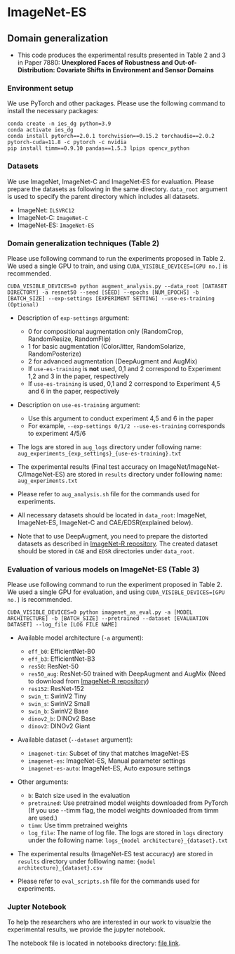 # ImageNet-ES
## Domain generalization
- This code produces the experimental results presented in Table 2 and 3 in Paper 7880: **Unexplored Faces of Robustness and Out-of-Distribution: Covariate Shifts in Environment and Sensor Domains**

### Environment setup
We use PyTorch and other packages. Please use the following command to install the necessary packages:
```
conda create -n ies_dg python=3.9
conda activate ies_dg
conda install pytorch==2.0.1 torchvision==0.15.2 torchaudio==2.0.2 pytorch-cuda=11.8 -c pytorch -c nvidia
pip install timm==0.9.10 pandas==1.5.3 lpips opencv_python
```

### Datasets
We use ImageNet, ImageNet-C and ImageNet-ES for evaluation. Please prepare the datasets as following in the same directory. `data_root` argument is used to specify the parent directory which includes all datasets.
- ImageNet: `ILSVRC12`
- ImageNet-C: `ImageNet-C`
- ImageNet-ES: `ImageNet-ES`

### Domain generalization techniques (Table 2)
Please use following command to run the experiments proposed in Table 2. We used a single GPU to train, and using `CUDA_VISIBLE_DEVICES=[GPU no.]` is recommended.
```
CUDA_VISIBLE_DEVICES=0 python augment_analysis.py --data_root [DATASET DIRECTORY] -a resnet50 --seed [SEED] --epochs [NUM_EPOCHS] -b [BATCH_SIZE] --exp-settings [EXPERIMENT SETTING] --use-es-training (Optional)
```
- Description of `exp-settings` argument:
    - 0 for compositional augmentation only (RandomCrop, RandomResize, RandomFlip)
    - 1 for basic augmentation (ColorJitter, RandomSolarize, RandomPosterize)
    - 2 for advanced augmentation (DeepAugment and AugMix)
    - If `use-es-training` is **not** used, 0,1 and 2 correspond to Experiment 1,2 and 3 in the paper, respectively
    - If `use-es-training` is used, 0,1 and 2 correspond to Experiment 4,5 and 6 in the paper, respectively

- Description on `use-es-training` argument:
    - Use this argument to conduct experiment 4,5 and 6 in the paper
    - For example, `--exp-settings 0/1/2 --use-es-training` corresponds to experiment 4/5/6

- The logs are stored in `aug_logs` directory under following name: `aug_experiments_{exp_settings}_{use-es-training}.txt`

- The experimental results (Final test accuracy on ImageNet/ImageNet-C/ImageNet-ES) are stored in  `results` directory under folllowing name: `aug_experiments.txt`

- Please refer to `aug_analysis.sh` file for the commands used for experiments.

- All necessary datasets should be located in `data_root`: ImageNet, ImageNet-ES, ImageNet-C and CAE/EDSR(explained below).

- Note that to use DeepAugment, you need to prepare the distorted datasets as described in [ImageNet-R repository](https://github.com/hendrycks/imagenet-r). The created dataset should be stored in `CAE` and `EDSR` directories under `data_root`.


### Evaluation of various models on ImageNet-ES (Table 3)
Please use following command to run the experiment proposed in Table 2. We used a single GPU for evaluation, and using `CUDA_VISIBLE_DEVICES=[GPU no.]` is recommended.
```
CUDA_VISIBLE_DEVICES=0 python imagenet_as_eval.py -a [MODEL ARCHITECTURE] -b [BATCH_SIZE] --pretrained --dataset [EVALUATION DATASET] --log_file [LOG FILE NAME]
```
- Available model architecture (`-a` argument):
    - `eff_b0`: EfficientNet-B0
    - `eff_b3`: EfficientNet-B3
    - `res50`: ResNet-50
    - `res50_aug`: ResNet-50 trained with DeepAugment and AugMix (Need to download from [ImageNet-R repository](https://github.com/hendrycks/imagenet-r))
    - `res152`: ResNet-152
    - `swin_t`: SwinV2 Tiny
    - `swin_s`: SwinV2 Small
    - `swin_b`: SwinV2 Base
    - `dinov2_b`: DINOv2 Base
    - `dinov2`: DINOv2 Giant    

- Available dataset (`--dataset` argument):
    - `imagenet-tin`: Subset of tiny that matches ImageNet-ES
    - `imagenet-es`: ImageNet-ES, Manual parameter settings
    - `imagenet-es-auto`: ImageNet-ES, Auto exposure settings
- Other arguments:
    - `b`: Batch size used in the evaluation
    - `pretrained`: Use pretrained model weights downloaded from PyTorch (If you use --timm flag, the model weights downloaded from timm are used.)
    - `timm`: Use timm pretrained weights
    - `log_file`: The name of log file. The logs are stored in `logs` directory under the following name: `logs_{model architecture}_{dataset}.txt`

- The experimental results (ImageNet-ES test accuracy) are stored in `results` directory under folllowing name: `{model architecture}_{dataset}.csv`

- Please refer to `eval_scripts.sh` file for the commands used for experiments.

### Jupter Notebook
To help the researchers who are interested in our work to visualzie the experimental results, we provide the jupyter notebook.

The notebook file is located in notebooks directory: [file link](https://github.com/Edw2n/ImageNet-ES/blob/main/DG_Param_Control/notebooks/Results_summary.ipynb).






